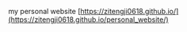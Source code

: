 my personal website
[https://zitengji0618.github.io/](https://zitengji0618.github.io/personal_website/)
